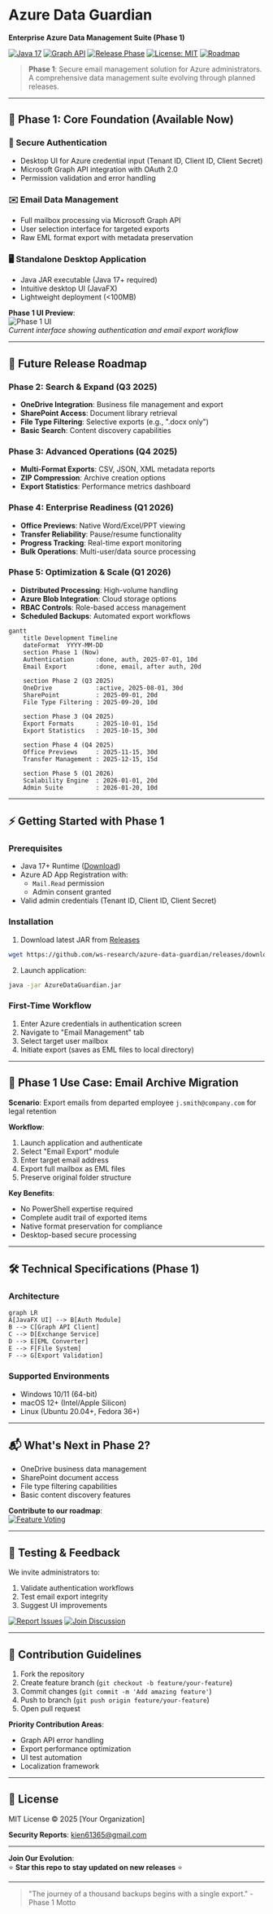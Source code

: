 # Azure Data Guardian  
**Enterprise Azure Data Management Suite (Phase 1)**  

[![Java 17](https://img.shields.io/badge/Java-17+-orange?logo=openjdk)](https://java.com)
[![Graph API](https://img.shields.io/badge/Microsoft_Graph_API-v1.0-blue?logo=microsoftazure)](https://learn.microsoft.com/graph)
[![Release Phase](https://img.shields.io/badge/Release-Phase_1-yellow)](https://github.com/ws-research/azure-data-guardian/releases)
[![License: MIT](https://img.shields.io/badge/License-MIT-green)](LICENSE)
[![Roadmap](https://img.shields.io/badge/Roadmap-Public-brightgreen)](ROADMAP.md)

> **Phase 1**: Secure email management solution for Azure administrators. A comprehensive data management suite evolving through planned releases.

---

## 🚀 Phase 1: Core Foundation (Available Now)

### 🔐 Secure Authentication
- Desktop UI for Azure credential input (Tenant ID, Client ID, Client Secret)
- Microsoft Graph API integration with OAuth 2.0
- Permission validation and error handling

### ✉️ Email Data Management
- Full mailbox processing via Microsoft Graph API
- User selection interface for targeted exports
- Raw EML format export with metadata preservation

### 🖥️ Standalone Desktop Application
- Java JAR executable (Java 17+ required)
- Intuitive desktop UI (JavaFX)
- Lightweight deployment (<100MB)

**Phase 1 UI Preview**:  
![Phase 1 UI](screenshots/phase1-ui.png)  
*Current interface showing authentication and email export workflow*

---


## 🔮 Future Release Roadmap

### Phase 2: Search & Expand (Q3 2025)
- **OneDrive Integration**: Business file management and export
- **SharePoint Access**: Document library retrieval
- **File Type Filtering**: Selective exports (e.g., ".docx only")
- **Basic Search**: Content discovery capabilities

### Phase 3: Advanced Operations (Q4 2025)
- **Multi-Format Exports**: CSV, JSON, XML metadata reports
- **ZIP Compression**: Archive creation options
- **Export Statistics**: Performance metrics dashboard

### Phase 4: Enterprise Readiness (Q1 2026)
- **Office Previews**: Native Word/Excel/PPT viewing
- **Transfer Reliability**: Pause/resume functionality
- **Progress Tracking**: Real-time export monitoring
- **Bulk Operations**: Multi-user/data source processing

### Phase 5: Optimization & Scale (Q1 2026)
- **Distributed Processing**: High-volume handling
- **Azure Blob Integration**: Cloud storage options
- **RBAC Controls**: Role-based access management
- **Scheduled Backups**: Automated export workflows

```mermaid
gantt
    title Development Timeline
    dateFormat  YYYY-MM-DD
    section Phase 1 (Now)
    Authentication      :done, auth, 2025-07-01, 10d
    Email Export        :done, email, after auth, 20d
    
    section Phase 2 (Q3 2025)
    OneDrive            :active, 2025-08-01, 30d
    SharePoint          : 2025-09-01, 20d
    File Type Filtering : 2025-09-20, 10d
    
    section Phase 3 (Q4 2025)
    Export Formats      : 2025-10-01, 15d
    Export Statistics   : 2025-10-15, 30d
    
    section Phase 4 (Q4 2025)
    Office Previews     : 2025-11-15, 30d
    Transfer Management : 2025-12-15, 15d
    
    section Phase 5 (Q1 2026)
    Scalability Engine  : 2026-01-01, 20d
    Admin Suite         : 2026-01-20, 10d
```

---

## ⚡ Getting Started with Phase 1

### Prerequisites
- Java 17+ Runtime ([Download](https://adoptium.net/))
- Azure AD App Registration with:
  - `Mail.Read` permission
  - Admin consent granted
- Valid admin credentials (Tenant ID, Client ID, Client Secret)

### Installation
1. Download latest JAR from [Releases](https://github.com/ws-research/azure-data-guardian/releases)
```bash
wget https://github.com/ws-research/azure-data-guardian/releases/download/v1.0/AzureDataGuardian.jar
```
2. Launch application:
```bash
java -jar AzureDataGuardian.jar
```

### First-Time Workflow
1. Enter Azure credentials in authentication screen
2. Navigate to "Email Management" tab
3. Select target user mailbox
4. Initiate export (saves as EML files to local directory)

---

## 💼 Phase 1 Use Case: Email Archive Migration

**Scenario**: Export emails from departed employee `j.smith@company.com` for legal retention

**Workflow**:
1. Launch application and authenticate
2. Select "Email Export" module
3. Enter target email address
4. Export full mailbox as EML files
5. Preserve original folder structure

**Key Benefits**:
- No PowerShell expertise required
- Complete audit trail of exported items
- Native format preservation for compliance
- Desktop-based secure processing

---

## 🛠️ Technical Specifications (Phase 1)

### Architecture
```mermaid
graph LR
A[JavaFX UI] --> B[Auth Module]
B --> C[Graph API Client]
C --> D[Exchange Service]
D --> E[EML Converter]
E --> F[File System]
F --> G[Export Validation]
```

### Supported Environments
- Windows 10/11 (64-bit)
- macOS 12+ (Intel/Apple Silicon)
- Linux (Ubuntu 20.04+, Fedora 36+)

---

## 📬 What's Next in Phase 2?
- OneDrive business data management
- SharePoint document access
- File type filtering capabilities
- Basic content discovery features

**Contribute to our roadmap**:  
[![Feature Voting](https://img.shields.io/badge/Vote-Next_Features-blue)](https://github.com/ws-research/azure-data-guardian/discussions/1)

---

## 🧪 Testing & Feedback
We invite administrators to:
1. Validate authentication workflows
2. Test email export integrity
3. Suggest UI improvements

[![Report Issues](https://img.shields.io/badge/REPORT_ISSUES-Here-red)](https://github.com/ws-research/azure-data-guardian/issues)
[![Join Discussion](https://img.shields.io/badge/COMMUNITY-Discussions-green)](https://github.com/ws-research/azure-data-guardian/discussions)

---

## 🤝 Contribution Guidelines
1. Fork the repository
2. Create feature branch (`git checkout -b feature/your-feature`)
3. Commit changes (`git commit -m 'Add amazing feature'`)
4. Push to branch (`git push origin feature/your-feature`)
5. Open pull request

**Priority Contribution Areas**:
- Graph API error handling
- Export performance optimization
- UI test automation
- Localization framework

---

## 📜 License  
MIT License © 2025 [Your Organization]  

**Security Reports**: [kien61365@gmail.com](mailto:kien61365@gmail.com)  

---

**Join Our Evolution**:  
⭐ **Star this repo to stay updated on new releases** ⭐  

---

> "The journey of a thousand backups begins with a single export." - Phase 1 Motto
```
